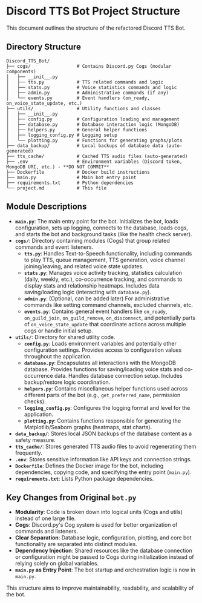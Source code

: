 # Discord TTS Bot Project Structure

This document outlines the structure of the refactored Discord TTS Bot.

## Directory Structure

```
Discord_TTS_Bot/
├── cogs/                 # Contains Discord.py Cogs (modular components)
│   ├── __init__.py
│   ├── tts.py            # TTS related commands and logic
│   ├── stats.py          # Voice statistics commands and logic
│   ├── admin.py          # Administrative commands (if any)
│   └── events.py         # Event handlers (on_ready, on_voice_state_update, etc.)
├── utils/                # Utility functions and classes
│   ├── __init__.py
│   ├── config.py         # Configuration loading and management
│   ├── database.py       # Database interaction logic (MongoDB)
│   ├── helpers.py        # General helper functions
│   ├── logging_config.py # Logging setup
│   └── plotting.py       # Functions for generating graphs/plots
├── data_backup/          # Local backups of database data (auto-generated)
├── tts_cache/            # Cached TTS audio files (auto-generated)
├── .env                  # Environment variables (Discord token, MongoDB URI, etc.) - **DO NOT COMMIT**
├── Dockerfile            # Docker build instructions
├── main.py               # Main bot entry point
├── requirements.txt      # Python dependencies
└── project.md            # This file
```

## Module Descriptions

*   **`main.py`**: The main entry point for the bot. Initializes the bot, loads configuration, sets up logging, connects to the database, loads cogs, and starts the bot and background tasks (like the health check server).
*   **`cogs/`**: Directory containing modules (Cogs) that group related commands and event listeners.
    *   **`tts.py`**: Handles Text-to-Speech functionality, including commands to play TTS, queue management, TTS generation, voice channel joining/leaving, and related voice state updates.
    *   **`stats.py`**: Manages voice activity tracking, statistics calculation (daily, weekly, etc.), co-occurrence tracking, and commands to display stats and relationship heatmaps. Includes data saving/loading logic (interacting with `database.py`).
    *   **`admin.py`**: (Optional, can be added later) For administrative commands like setting command channels, excluded channels, etc.
    *   **`events.py`**: Contains general event handlers like `on_ready`, `on_guild_join`, `on_guild_remove`, `on_disconnect`, and potentially parts of `on_voice_state_update` that coordinate actions across multiple cogs or handle initial setup.
*   **`utils/`**: Directory for shared utility code.
    *   **`config.py`**: Loads environment variables and potentially other configuration settings. Provides access to configuration values throughout the application.
    *   **`database.py`**: Encapsulates all interactions with the MongoDB database. Provides functions for saving/loading voice stats and co-occurrence data. Handles database connection setup. Includes backup/restore logic coordination.
    *   **`helpers.py`**: Contains miscellaneous helper functions used across different parts of the bot (e.g., `get_preferred_name`, permission checks).
    *   **`logging_config.py`**: Configures the logging format and level for the application.
    *   **`plotting.py`**: Contains functions responsible for generating the Matplotlib/Seaborn graphs (heatmaps, stat charts).
*   **`data_backup/`**: Stores local JSON backups of the database content as a safety measure.
*   **`tts_cache/`**: Stores generated TTS audio files to avoid regenerating them frequently.
*   **`.env`**: Stores sensitive information like API keys and connection strings.
*   **`Dockerfile`**: Defines the Docker image for the bot, including dependencies, copying code, and specifying the entry point (`main.py`).
*   **`requirements.txt`**: Lists Python package dependencies.

## Key Changes from Original `bot.py`

*   **Modularity**: Code is broken down into logical units (Cogs and utils) instead of one large file.
*   **Cogs**: Discord.py's Cog system is used for better organization of commands and listeners.
*   **Clear Separation**: Database logic, configuration, plotting, and core bot functionality are separated into distinct modules.
*   **Dependency Injection**: Shared resources like the database connection or configuration might be passed to Cogs during initialization instead of relying solely on global variables.
*   **`main.py` as Entry Point**: The bot startup and orchestration logic is now in `main.py`.

This structure aims to improve maintainability, readability, and scalability of the bot. 